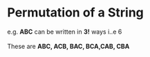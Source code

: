 # Permutation of a String
e.g. **ABC** can be written in **3!** ways i..e 6 <br><br>
These are **ABC, ACB, BAC, BCA,CAB, CBA**
